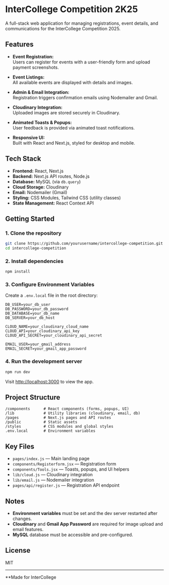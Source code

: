 # InterCollege Competition 2K25

A full-stack web application for managing registrations, event details, and communications for the InterCollege Competition 2025.

## Features

- **Event Registration:**  
  Users can register for events with a user-friendly form and upload payment screenshots.

- **Event Listings:**  
  All available events are displayed with details and images.

- **Admin & Email Integration:**  
  Registration triggers confirmation emails using Nodemailer and Gmail.

- **Cloudinary Integration:**  
  Uploaded images are stored securely in Cloudinary.

- **Animated Toasts & Popups:**  
  User feedback is provided via animated toast notifications.

- **Responsive UI:**  
  Built with React and Next.js, styled for desktop and mobile.

## Tech Stack

- **Frontend:** React, Next.js
- **Backend:** Next.js API routes, Node.js
- **Database:** MySQL (via `db.query`)
- **Cloud Storage:** Cloudinary
- **Email:** Nodemailer (Gmail)
- **Styling:** CSS Modules, Tailwind CSS (utility classes)
- **State Management:** React Context API

## Getting Started

### 1. Clone the repository

```bash
git clone https://github.com/yourusername/intercollege-competition.git
cd intercollege-competition
```

### 2. Install dependencies

```bash
npm install
```

### 3. Configure Environment Variables

Create a `.env.local` file in the root directory:

```env
DB_USER=your_db_user
DB_PASSWORD=your_db_password
DB_DATABASE=your_db_name
DB_SERVER=your_db_host

CLOUD_NAME=your_cloudinary_cloud_name
CLOUD_API=your_cloudinary_api_key
CLOUD_API_SECRET=your_cloudinary_api_secret

EMAIL_USER=your_gmail_address
EMAIL_SECRET=your_gmail_app_password
```

### 4. Run the development server

```bash
npm run dev
```

Visit [http://localhost:3000](http://localhost:3000) to view the app.

## Project Structure

```
/components      # React components (forms, popups, UI)
/lib             # Utility libraries (cloudinary, email, db)
/pages           # Next.js pages and API routes
/public          # Static assets
/styles          # CSS modules and global styles
.env.local       # Environment variables
```

## Key Files

- `pages/index.js` — Main landing page
- `components/Registerform.jsx` — Registration form
- `components/Tools.jsx` — Toasts, popups, and UI helpers
- `lib/cloud.js` — Cloudinary integration
- `lib/email.js` — Nodemailer integration
- `pages/api/register.js` — Registration API endpoint

## Notes

- **Environment variables** must be set and the dev server restarted after changes.
- **Cloudinary** and **Gmail App Password** are required for image upload and email features.
- **MySQL** database must be accessible and pre-configured.

## License

MIT

---

**Made for InterCollege